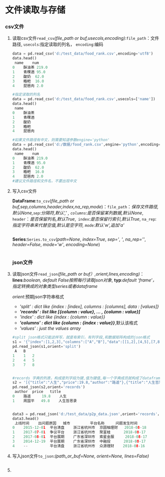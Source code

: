 # 文件读取与存储

### csv文件

1. 读取csv文件`read_csv`*(file_path or buf,usecols,encoding)*:`file_path`：文件路径, `usecols`:指定读取的列名， `encoding`:编码

   ```python
   data = pd.read_csv('d:/test_data/food_rank.csv',encoding='utf8')
   data.head()
   	name	num
   0	酥油茶	219.0
   1	青稞酒	95.0
   2	酸奶	62.0
   3	糌粑	16.0
   4	琵琶肉	2.0
   
   #指定读取的列名
   data = pd.read_csv('d:/test_data/food_rank.csv',usecols=['name'])
   data.head()
   	name
   0	酥油茶
   1	青稞酒
   2	酸奶
   3	糌粑
   4	琵琶肉
   
   #如果文件路径有中文，则需要知道参数engine='python'
   data = pd.read_csv('d:/数据/food_rank.csv',engine='python',encoding='utf8')
   data.head()
   	name	num
   0	酥油茶	219.0
   1	青稞酒	95.0
   2	酸奶	62.0
   3	糌粑	16.0
   4	琵琶肉	2.0
   #建议文件路径和文件名，不要出现中文
   ```

2. 写入csv文件

   **DataFrame**:`to_csv`(*file_path or buf,sep,columns,header,index,na_rep,mode*)：`file_path`：*保存文件路径,默认None,`sep`:分隔符,默认',' ,  `columns`:是否保留某列数据,默认None*, `header`：*是否保留列名,默认True*,` index`:*是否保留行索引,默认True*,  `na_rep`:*指定字符串来代替空值,默认是空字符,  `mode`:默认'w',追加'a'*

   ```python
   
   ```

   **Series**:`Series.to_csv`(*path=None*, *index=True*, *sep='*, *'*, *na_rep=''*, *header=False*,  *mode='w'*, *encoding=None*)

   ```python
   
   ```



   ### json文件

3. 读取json文件`read_json`*(file_path or buf）,orient,lines,encoding)*：**lines**:*boolean, default False按照每行读取json对象*, **typ**:*default ‘frame’， 指定转换成的对象类型series或者dataframe*

   *orient*:预期json字符串格式

   - *'split' : dict like {index : [index], columns : [columns], data : [values]}*
   - ***'records' : list like [{column : value}, ... , {column : value}]***
   - *'index' : dict like {index : {column : value}}*
   - ***'columns' : dict like {column : {index : value}}***,默认该格式
   - *'values' : just the values array*

   ```python
   #split json格式只能这样写，就是有索引，有列字段,和数据矩阵构成的json格式
   s1 = '{"index":[1,2,3],"columns":["A","B"],"data":[[1,2],[4,5],[7,8]]}'
   pd.read_json(s1,orient='split')
   	A	B
   1	1	2
   2	4	5
   3	7	8
   
   
   #records 字典的列表，构成是列字段为键,值为键值,每一个字典成员就构成了dataframe的一行数据。
   s2 = '[{"title":"人生","price":19.8,"author":"路遥"},{"title":"人生哲思录","price":49.8,"author":"周国平"}]'
   pd.read_json(s2,orient='records')
   	author	price	title
   0	路遥	   19.8	   人生
   1	周国平	  49.8	  人生哲思录
   
   
   data3 = pd.read_json('d:/test_data/p2p_data.json',orient='records'，lines=True,encoding='utf8') #数据中有中文时，需要知道编码
   data3.head()
   	上线时间	出问题原因	城市		   平台名称		问题发生时间
   0	2015-12-01	平台清盘	浙江省杭州市	京圆柚理财	2018-08-18
   1	2017-07-01	争议平台	浙江省杭州市	聚富蛙		 2018-08-17
   2	2017-08-01	平台展期	广东省深圳市	索星金服	 2018-08-17
   3	2014-12-19	平台展期	广东省深圳市	中融投		 2018-08-17
   4	--			平台清盘	浙江省杭州市	众源理财	2018-08-16
   
   ```

4. 写入json文件`to_json`:*(path_or_buf=None, orient=None, lines=False)*

   ```python
   
   ```

5. 